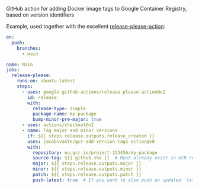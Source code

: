 GitHub action for adding Docker image tags to Google Container Registry, based on version identifiers

Example, used together with the excellent [release-please-action](https://github.com/google-github-actions/release-please-action):

```yml
on:
  push:
    branches:
      - main

name: Main
jobs:
  release-please:
    runs-on: ubuntu-latest
    steps:
      - uses: google-github-actions/release-please-action@v2
        id: release
        with:
          release-type: simple
          package-name: my-package
          bump-minor-pre-major: true
      - uses: actions/checkout@v2
      - name: Tag major and minor versions
        if: ${{ steps.release.outputs.release_created }}
        uses: jacobsvante/gcr-add-version-tags-action@v0
        with:
          repository: eu.gcr.io/project-123456/my-package
          source-tag: ${{ github.sha }}  # Must already exist in GCR repository
          major: ${{ steps.release.outputs.major }}
          minor: ${{ steps.release.outputs.minor }}
          patch: ${{ steps.release.outputs.patch }}
          push-latest: true  # If you want to also push an updated `latest` tag
```
